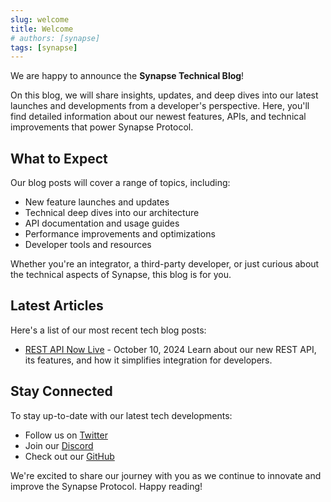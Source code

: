 ```yaml
---
slug: welcome
title: Welcome
# authors: [synapse]
tags: [synapse]
---
```



We are happy to announce the **Synapse Technical Blog**!

On this blog, we will share insights, updates, and deep dives into our latest launches and developments from a developer's perspective. Here, you'll find detailed information about our newest features, APIs, and technical improvements that power Synapse Protocol.


<!--truncate-->

## What to Expect

Our blog posts will cover a range of topics, including:

- New feature launches and updates
- Technical deep dives into our architecture
- API documentation and usage guides
- Performance improvements and optimizations
- Developer tools and resources

Whether you're an integrator, a third-party developer, or just curious about the technical aspects of Synapse, this blog is for you.

## Latest Articles

Here's a list of our most recent tech blog posts:

- [REST API Now Live](2024-10-10-rest-api-post.md) - October 10, 2024
  Learn about our new REST API, its features, and how it simplifies integration for developers.



## Stay Connected

To stay up-to-date with our latest tech developments:

- Follow us on [Twitter](https://twitter.com/synapseprotocol)
- Join our [Discord](https://discord.gg/4rMzuEnKqe)
- Check out our [GitHub](https://github.com/synapsecns)

We're excited to share our journey with you as we continue to innovate and improve the Synapse Protocol. Happy reading!

